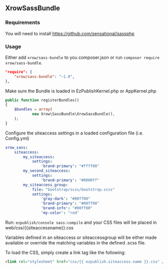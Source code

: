 ## XrowSassBundle ##
### Requirements ###
You will need to install https://github.com/sensational/sassphp
### Usage ###

Either add ```xrow/sass-bundle``` to you composer.json or run ```composer require xrow/sass-bundle```.
```json
"require": {
    "xrow/sass-bundle": "~1.0", 
},
```
Make sure the Bundle is loaded in EzPublishKernel.php or AppKernel.php
```php
public function registerBundles()
{
    $bundles = array(
            new Xrow\SassBundle\XrowSassBundle(),
    );
}
```

Configure the siteaccess settings in a loaded configuration file (i.e. Config.yml)
```yml
xrow_sass:
    siteaccess:
        my_siteaccess:
            settings:
                'brand-primary': "#ffff00"
        my_second_siteaccess:
            settings:
                'brand-primary': "#0000ff"
        my_siteaccess_group:
            file: "bootstrap/scss/bootstrap.scss"
            settings:
                'gray-dark': "#00ff00"
                'brand-primary': "#00ff00"
                'brand-info': "#00ff00"
                'my-color': "red"
```
Run:
``` ezpublish/console sass:compile ``` and your CSS files will be placed in web/css/{{siteaccessname}}.css

Variables defined in an siteaccess or siteaccessgroup will be either made available or override the matching variables in the defined .scss file.

To load the CSS, simply create a link tag like the following:

``` html
<link rel="stylesheet" href="css/{{ ezpublish.siteaccess.name }}.css" />
```
